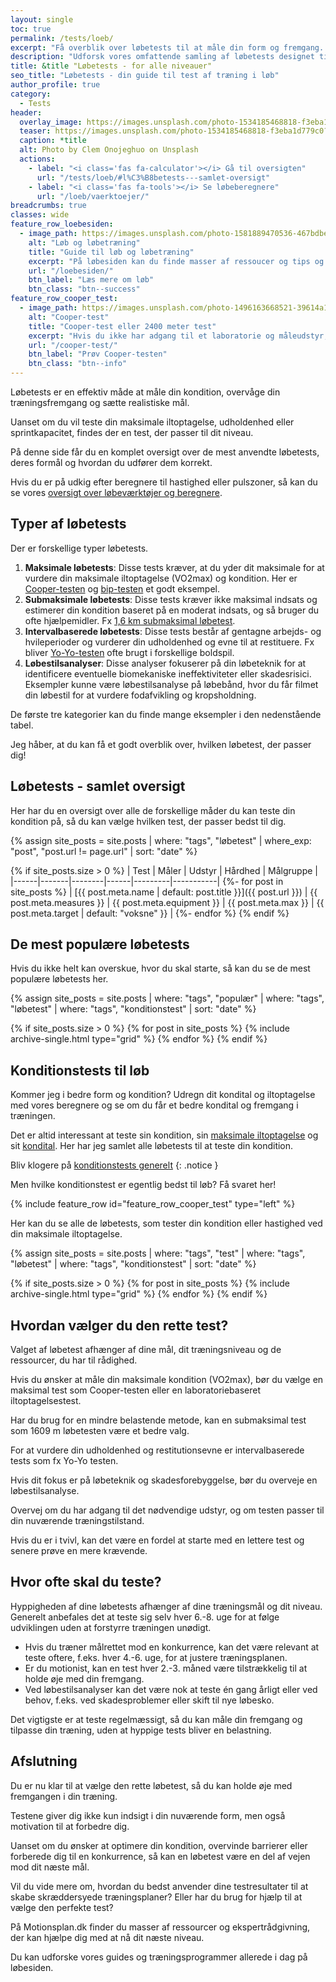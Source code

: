 ```yaml
---
layout: single
toc: true
permalink: /tests/loeb/
excerpt: "Få overblik over løbetests til at måle din form og fremgang. Find den rette test til dit niveau og optimer din træning med præcise målinger."
description: "Udforsk vores omfattende samling af løbetests designet til at vurdere din kondition og spore dine træningsfremskridt. Find den rette test for dit niveau og dine mål."
title: &title "Løbetests - for alle niveauer"
seo_title: "Løbetests - din guide til test af træning i løb"
author_profile: true
category:
  - Tests
header:
  overlay_image: https://images.unsplash.com/photo-1534185468818-f3eba1d779c0?ixlib=rb-4.0.3&ixid=M3wxMjA3fDB8MHxwaG90by1wYWdlfHx8fGVufDB8fHx8fA%3D%3D&auto=format&fit=crop&h=630&w=1200&q=60
  teaser: https://images.unsplash.com/photo-1534185468818-f3eba1d779c0?ixlib=rb-4.0.3&ixid=M3wxMjA3fDB8MHxwaG90by1wYWdlfHx8fGVufDB8fHx8fA%3D%3D&auto=format&fit=crop&h=300&w=400&q=10
  caption: *title
  alt: Photo by Clem Onojeghuo on Unsplash
  actions:
    - label: "<i class='fas fa-calculator'></i> Gå til oversigten"
      url: "/tests/loeb/#l%C3%B8betests---samlet-oversigt"
    - label: "<i class='fas fa-tools'></i> Se løbeberegnere"
      url: "/loeb/vaerktoejer/"
breadcrumbs: true
classes: wide
feature_row_loebesiden:
  - image_path: https://images.unsplash.com/photo-1581889470536-467bdbe30cd0?ixlib=rb-1.2.1&ixid=eyJhcHBfaWQiOjEyMDd9&auto=format&fit=crop&h=300&w=400&q=10
    alt: "Løb og løbetræning"
    title: "Guide til løb og løbetræning"
    excerpt: "På løbesiden kan du finde masser af ressoucer og tips og tricks fra eksperter på, hvordan du kan planlægge din løbetræning, så du får resultater."
    url: "/loebesiden/"
    btn_label: "Læs mere om løb"
    btn_class: "btn--success"
feature_row_cooper_test:
  - image_path: https://images.unsplash.com/photo-1496163668521-39614a16b23f?ixlib=rb-1.2.1&ixid=MnwxMjA3fDB8MHxwaG90by1wYWdlfHx8fGVufDB8fHx8&auto=format&fit=crop&h=300&w=400&q=10
    alt: "Cooper-test"
    title: "Cooper-test eller 2400 meter test"
    excerpt: "Hvis du ikke har adgang til et laboratorie og måleudstyr, så er Coopers 12 minutters løbetest eller [2400 meter testen](/kondital-2400-meter/) et rigtig godt bud på en maksimal konditionstest. Du kan også vælge [bib-testen](/kondital-2400-meter/), som er let at udføre på begrænset plads."
    url: "/cooper-test/"
    btn_label: "Prøv Cooper-testen"
    btn_class: "btn--info"
---
```


Løbetests er en effektiv måde at måle din kondition, overvåge din træningsfremgang og sætte realistiske mål.

Uanset om du vil teste din maksimale iltoptagelse, udholdenhed eller sprintkapacitet, findes der en test, der passer til dit niveau.

På denne side får du en komplet oversigt over de mest anvendte løbetests, deres formål og hvordan du udfører dem korrekt.

Hvis du er på udkig efter beregnere til hastighed eller pulszoner, så kan du se vores [oversigt over løbeværktøjer og beregnere](/loeb/vaerktoejer/).

## Typer af løbetests

Der er forskellige typer løbetests.

1. **Maksimale løbetests**: Disse tests kræver, at du yder dit maksimale for at vurdere din maksimale iltoptagelse (VO2max) og kondition. Her er [Cooper-testen](/cooper-test/)  og [bip-testen](/bip-test/) et godt eksempel.
2. **Submaksimale løbetests**: Disse tests kræver ikke maksimal indsats og estimerer din kondition baseret på en moderat indsats, og så bruger du ofte hjælpemidler. Fx [1,6 km submaksimal løbetest](/submaximal-jogging-test-vo2/).
3. **Intervalbaserede løbetests**: Disse tests består af gentagne arbejds- og hvileperioder og vurderer din udholdenhed og evne til at restituere. Fx bliver [Yo-Yo-testen](/yoyo-test/) ofte brugt i forskellige boldspil.
4. **Løbestilsanalyser**: Disse analyser fokuserer på din løbeteknik for at identificere eventuelle biomekaniske ineffektiviteter eller skadesrisici. Eksempler kunne være løbestilsanalyse på løbebånd, hvor du får filmet din løbestil for at vurdere fodafvikling og kropsholdning.

De første tre kategorier kan du finde mange eksempler i den nedenstående tabel.

Jeg håber, at du kan få et godt overblik over, hvilken løbetest, der passer dig!

## Løbetests - samlet oversigt

Her har du en oversigt over alle de forskellige måder du kan teste din kondition på, så du kan vælge hvilken test, der passer bedst til dig.

{% assign site_posts = site.posts | where: "tags", "løbetest" | where_exp: "post", "post.url != page.url" | sort: "date" %}

{% if site_posts.size > 0 %}
| Test | Måler | Udstyr | Hårdhed | Målgruppe |
|------|-------|--------|------|---------|-----------|
  {%- for post in site_posts %}
| [{{ post.meta.name | default: post.title  }}]({{ post.url }}) | {{ post.meta.measures }} | {{ post.meta.equipment }} | {{ post.meta.max }} | {{ post.meta.target | default: "voksne" }} |
  {%- endfor %}
{% endif %}

## De mest populære løbetests

Hvis du ikke helt kan overskue, hvor du skal starte, så kan du se de mest populære løbetests her.

{% assign site_posts = site.posts | where: "tags", "populær" | where: "tags", "løbetest" | where: "tags", "konditionstest" | sort: "date" %}

<div class="feature__wrapper">

{% if site_posts.size > 0 %}
  {% for post in site_posts %}
    {% include archive-single.html type="grid" %}
  {% endfor %}
{% endif %}

</div>

## Konditionstests til løb

Kommer jeg i bedre form og kondition? Udregn dit kondital og iltoptagelse med vores beregnere og se om du får et bedre kondital og fremgang i træningen.

Det er altid interessant at teste sin kondition, sin [maksimale iltoptagelse](/maksimale-iltoptagelse-vo2max/) og sit [kondital](/kondital/). Her har jeg samlet alle løbetests til at teste din kondition.

Bliv klogere på [konditionstests generelt](/kondition/tests/)
{: .notice }

Men hvilke konditionstest er egentlig bedst til løb? Få svaret her!

{% include feature_row id="feature_row_cooper_test" type="left" %}

Her kan du se alle de løbetests, som tester din kondition eller hastighed ved din maksimale iltoptagelse.

{% assign site_posts = site.posts | where: "tags", "test" | where: "tags", "løbetest" | where: "tags", "konditionstest" | sort: "date" %}

<div class="feature__wrapper">

{% if site_posts.size > 0 %}
  {% for post in site_posts %}
    {% include archive-single.html type="grid" %}
  {% endfor %}
{% endif %}

</div>

## Hvordan vælger du den rette test?

Valget af løbetest afhænger af dine mål, dit træningsniveau og de ressourcer, du har til rådighed.

Hvis du ønsker at måle din maksimale kondition (VO2max), bør du vælge en maksimal test som Cooper-testen eller en laboratoriebaseret iltoptagelsestest.

Har du brug for en mindre belastende metode, kan en submaksimal test som 1609 m løbetesten være et bedre valg.

For at vurdere din udholdenhed og restitutionsevne er intervalbaserede tests som fx Yo-Yo testen.

Hvis dit fokus er på løbeteknik og skadesforebyggelse, bør du overveje en løbestilsanalyse.

Overvej om du har adgang til det nødvendige udstyr, og om testen passer til din nuværende træningstilstand.

Hvis du er i tvivl, kan det være en fordel at starte med en lettere test og senere prøve en mere krævende.

## Hvor ofte skal du teste?

Hyppigheden af dine løbetests afhænger af dine træningsmål og dit niveau. Generelt anbefales det at teste sig selv hver 6.-8. uge for at følge udviklingen uden at forstyrre træningen unødigt.

- Hvis du træner målrettet mod en konkurrence, kan det være relevant at teste oftere, f.eks. hver 4.-6. uge, for at justere træningsplanen.
- Er du motionist, kan en test hver 2.-3. måned være tilstrækkelig til at holde øje med din fremgang.
- Ved løbestilsanalyser kan det være nok at teste én gang årligt eller ved behov, f.eks. ved skadesproblemer eller skift til nye løbesko.

Det vigtigste er at teste regelmæssigt, så du kan måle din fremgang og tilpasse din træning, uden at hyppige tests bliver en belastning.

## Afslutning

Du er nu klar til at vælge den rette løbetest, så du kan holde øje med fremgangen i din træning.

Testene giver dig ikke kun indsigt i din nuværende form, men også motivation til at forbedre dig.

Uanset om du ønsker at optimere din kondition, overvinde barrierer eller forberede dig til en konkurrence, så kan en løbetest være en del af vejen mod dit næste mål.

Vil du vide mere om, hvordan du bedst anvender dine testresultater til at skabe skræddersyede træningsplaner? Eller har du brug for hjælp til at vælge den perfekte test? 

På Motionsplan.dk finder du masser af ressourcer og ekspertrådgivning, der kan hjælpe dig med at nå dit næste niveau.

Du kan udforske vores guides og træningsprogrammer allerede i dag på løbesiden.


